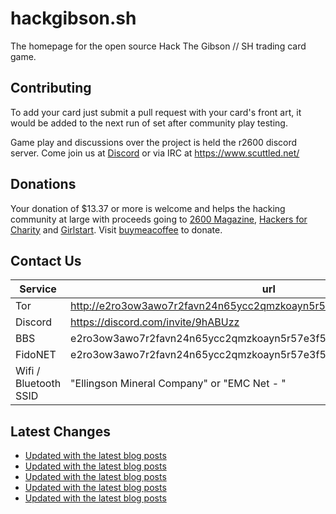 # hackgibson.sh
The homepage for the open source Hack The Gibson // SH trading card game.


## Contributing

To add your card just submit a pull request with your card's front art, it would be added to the next run of set after community play testing.

Game play and discussions over the project is held the r2600 discord server. Come join us at [Discord](https://discord.com/invite/9hABUzz) or via IRC at https://www.scuttled.net/


## Donations

Your donation of $13.37 or more is welcome and helps the hacking community at large with proceeds going to [2600 Magazine](https://2600.com/), [Hackers for Charity](https://hackersforcharity.org) and [Girlstart](https://girlstart.org).  Visit [buymeacoffee](https://www.buymeacoffee.com/hackgibson.sh) to donate.


## Contact Us

Service | url
-|-
Tor | http://e2ro3ow3awo7r2favn24n65ycc2qmzkoayn5r57e3f56nvjwdcgg32ad.onion
Discord | https://discord.com/invite/9hABUzz
BBS | e2ro3ow3awo7r2favn24n65ycc2qmzkoayn5r57e3f56nvjwdcgg32ad.onion:23
FidoNET | e2ro3ow3awo7r2favn24n65ycc2qmzkoayn5r57e3f56nvjwdcgg32ad.onion:24554
Wifi / Bluetooth SSID | "Ellingson Mineral Company" or "EMC Net - <fidonet address>"

## Latest Changes
<!-- BLOG-POST-LIST:START -->
- [Updated with the latest blog posts](https://github.com/DFW2600/hackgibson.sh/commit/8b8352dfef68981e3795f886ed863138bbd7bd0e)
- [Updated with the latest blog posts](https://github.com/DFW2600/hackgibson.sh/commit/a2b392e85ac3054b7be1bf4b52fb79605f132c5b)
- [Updated with the latest blog posts](https://github.com/DFW2600/hackgibson.sh/commit/8691a1f707e34555aed4becf9dafd0b4adfdb25f)
- [Updated with the latest blog posts](https://github.com/DFW2600/hackgibson.sh/commit/0fef36540f348577dd2a6aead2bbeff482c7d292)
- [Updated with the latest blog posts](https://github.com/DFW2600/hackgibson.sh/commit/d2b6d8f7366f372481817a64ad4a250c4624ed90)
<!-- BLOG-POST-LIST:END -->
